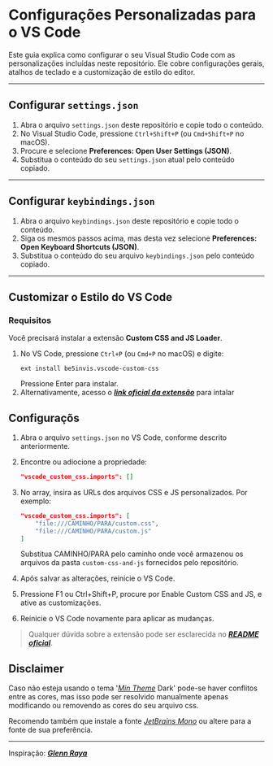 # Configurações Personalizadas para o VS Code

Este guia explica como configurar o seu Visual Studio Code com as personalizações incluídas neste repositório. Ele cobre configurações gerais, atalhos de teclado e a customização de estilo do editor.

---

## Configurar `settings.json`

1. Abra o arquivo `settings.json` deste repositório e copie todo o conteúdo.
2. No Visual Studio Code, pressione `Ctrl+Shift+P` (ou `Cmd+Shift+P` no macOS).
3. Procure e selecione **Preferences: Open User Settings (JSON)**.
4. Substitua o conteúdo do seu `settings.json` atual pelo conteúdo copiado.

---

## Configurar `keybindings.json`

1. Abra o arquivo `keybindings.json` deste repositório e copie todo o conteúdo.
2. Siga os mesmos passos acima, mas desta vez selecione **Preferences: Open Keyboard Shortcuts (JSON)**.
3. Substitua o conteúdo do seu arquivo `keybindings.json` pelo conteúdo copiado.

---

## Customizar o Estilo do VS Code

### Requisitos
Você precisará instalar a extensão **Custom CSS and JS Loader**.

1. No VS Code, pressione `Ctrl+P` (ou `Cmd+P` no macOS) e digite:
   ```plaintext
   ext install be5invis.vscode-custom-css
   ```
   Pressione Enter para instalar.
2. Alternativamente, acesso o [***link oficial da extensão***](https://marketplace.visualstudio.com/items?itemName=be5invis.vscode-custom-css) para intalar

## Configuraçõs

1. Abra o arquivo `settings.json` no VS Code, conforme descrito anteriormente.
2. Encontre ou adiocione a propriedade:
    ```json
    "vscode_custom_css.imports": []
    ```
3. No array, insira as URLs dos arquivos CSS e JS personalizados. Por exemplo:
    ```json
    "vscode_custom_css.imports": [
        "file:///CAMINHO/PARA/custom.css",
        "file:///CAMINHO/PARA/custom.js"
    ]
    ```
    Substitua CAMINHO/PARA pelo caminho onde você armazenou os arquivos da pasta `custom-css-and-js` fornecidos pelo repositório.

4. Após salvar as alterações, reinicie o VS Code.
5. Pressione F1 ou Ctrl+Shift+P, procure por Enable Custom CSS and JS, e ative as customizações.
6. Reinicie o VS Code novamente para aplicar as mudanças.

> Qualquer dúvida sobre a extensão pode ser esclarecida no [***README oficial***](https://github.com/be5invis/vscode-custom-css/blob/master/README.md).

## Disclaimer

Caso não esteja usando o tema '[*Min Theme*](https://marketplace.visualstudio.com/items?itemName=miguelsolorio.min-theme) Dark' pode-se haver conflitos entre as cores, mas isso pode ser resolvido manualmente apenas modificando ou removendo as cores do seu arquivo css.

Recomendo também que instale a fonte [*JetBrains Mono*](https://www.jetbrains.com/lp/mono/) ou altere para a fonte de sua preferência.

---

Inspiração: [***Glenn Raya***](https://www.youtube.com/watch?v=9_I0bySQoCs)
